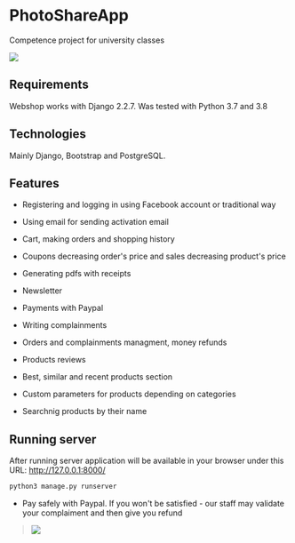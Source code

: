 # PhotoShareApp


Competence project for university classes

![](screenshots/webshop.gif)

## Requirements
Webshop works with Django 2.2.7. Was tested with Python 3.7 and 3.8

## Technologies
Mainly Django, Bootstrap and PostgreSQL.

## Features

* Registering and logging in using Facebook account or traditional way

* Using email for sending activation email

* Cart, making orders and shopping history

* Coupons decreasing order's price and sales decreasing product's price

* Generating pdfs with receipts

* Newsletter

* Payments with Paypal

* Writing complainments

* Orders and complainments managment, money refunds

* Products reviews

* Best, similar and recent products section

* Custom parameters for products depending on categories

* Searchnig products by their name


## Running server
After running server application will be available in your browser under this URL: http://127.0.0.1:8000/
```bash
python3 manage.py runserver
```

* Pay safely with Paypal. If you won't be satisfied - our staff may validate your complaiment and then give you refund

> ![](screenshots/paypal.png)
